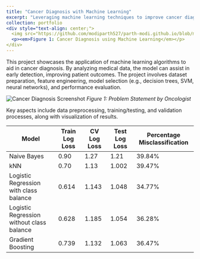 ```yaml
---
title: "Cancer Diagnosis with Machine Learning"
excerpt: "Leveraging machine learning techniques to improve cancer diagnosis accuracy." 
collection: portfolio
<div style="text-align: center;">
  <img src="https://github.com/modiparth527/parth-modi.github.io/blob/master/images/1.png" alt="Cancer Diagnosis Screenshot" />
  <p><em>Figure 1: Cancer Diagnosis using Machine Learning</em></p>
</div>
---
```


This project showcases the application of machine learning algorithms to aid in cancer diagnosis. By analyzing medical data, the model can assist in early detection, improving patient outcomes. The project involves dataset preparation, feature engineering, model selection (e.g., decision trees, SVM, neural networks), and performance evaluation.


![Cancer Diagnosis Screenshot]({{site.baseurl}}/images/1.png)
*Figure 1: Problem Statement by Oncologist*

Key aspects include data preprocessing, training/testing, and validation processes, along with visualization of results.
 
| Model             | Train Log Loss | CV Log Loss | Test Log Loss | Percentage Misclassification |
|-------------------|----------|-----------|---------|----------|
| Naive Bayes      | 0.90      | 1.27      | 1.21    | 39.84%     |
| kNN               | 0.70      | 1.13      | 1.002    | 39.47%     |
| Logistic Regression with class balance     | 0.614     | 1.143      | 1.048    | 34.77%    |
| Logistic Regression without class balance     | 0.628      | 1.185      | 1.054    | 36.28%     |
| Gradient Boosting  | 0.739      | 1.132      | 1.063    | 36.47%     |
